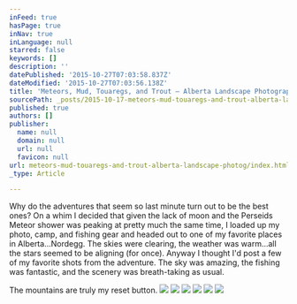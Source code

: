 ```yaml
---
inFeed: true
hasPage: true
inNav: true
inLanguage: null
starred: false
keywords: []
description: ''
datePublished: '2015-10-27T07:03:58.837Z'
dateModified: '2015-10-27T07:03:56.138Z'
title: 'Meteors, Mud, Touaregs, and Trout – Alberta Landscape Photographer'
sourcePath: _posts/2015-10-17-meteors-mud-touaregs-and-trout-alberta-landscape-photog.md
published: true
authors: []
publisher:
  name: null
  domain: null
  url: null
  favicon: null
url: meteors-mud-touaregs-and-trout-alberta-landscape-photog/index.html
_type: Article

---
```

Why do the adventures that seem so last minute turn out to be the best ones?  On a whim I decided that given the lack of moon and the Perseids Meteor shower was peaking at pretty much the same time, I loaded up my photo, camp, and fishing gear and headed out to one of my favorite places in Alberta...Nordegg.  The skies were clearing, the weather was warm...all the stars seemed to be aligning (for once).  Anyway I thought I'd post a few of my favorite shots from the adventure.  The sky was amazing, the fishing was fantastic, and the scenery was breath-taking as usual.

The mountains are truly my reset button.
![](https://the-grid-user-content.s3-us-west-2.amazonaws.com/0452f8cf-ed8d-4aca-9020-91ba2b0eaafe.jpg)
![](https://the-grid-user-content.s3-us-west-2.amazonaws.com/0030dd2f-1c1c-4c02-acc3-a5c8d88c63be.jpg)
![](https://the-grid-user-content.s3-us-west-2.amazonaws.com/9e0de452-8b51-4470-8d27-7393617c2394.jpg)
![](https://the-grid-user-content.s3-us-west-2.amazonaws.com/16094d44-fa51-4497-92b0-6265fc059aa0.jpg)
![](https://the-grid-user-content.s3-us-west-2.amazonaws.com/2bfee64e-564d-43eb-b1d9-5586d74a58d2.jpg)
![](https://the-grid-user-content.s3-us-west-2.amazonaws.com/7f041fc7-35fc-4712-9b0a-285bbbdc2f8d.jpg)